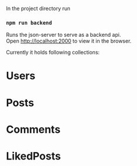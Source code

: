 
In the project directory run

### `npm run backend`

Runs the json-server to serve as a backend api.<br />
Open [http://localhost:2000](http://localhost:2000) to view it in the browser.

Currently it holds following collections:

# Users
# Posts
# Comments
# LikedPosts
